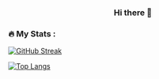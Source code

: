 <div id="title" align="center">
  <h3>
    Hi there 👋
  </h3>
</div>

### :fire: My Stats :

[![GitHub Streak](http://github-readme-streak-stats.herokuapp.com?user=fsanvr&theme=blue-green&hide_border=true&background=000000&fire=1665DB)](https://git.io/streak-stats)

[![Top Langs](https://github-readme-stats.vercel.app/api/top-langs/?username=fsanvr&layout=compact&theme=vision-friendly-dark&hide_border=true&background=000000&fire=1665DB)](https://github.com/anuraghazra/github-readme-stats)
